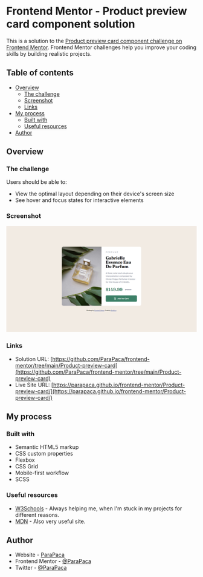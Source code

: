 # Frontend Mentor - Product preview card component solution

This is a solution to the [Product preview card component challenge on Frontend Mentor](https://www.frontendmentor.io/challenges/product-preview-card-component-GO7UmttRfa). Frontend Mentor challenges help you improve your coding skills by building realistic projects. 

## Table of contents

- [Overview](#overview)
  - [The challenge](#the-challenge)
  - [Screenshot](#screenshot)
  - [Links](#links)
- [My process](#my-process)
  - [Built with](#built-with)
  - [Useful resources](#useful-resources)
- [Author](#author)

## Overview

### The challenge

Users should be able to:

- View the optimal layout depending on their device's screen size
- See hover and focus states for interactive elements

### Screenshot

![](./screenshots/screenshot_1.png)

### Links

- Solution URL: [https://github.com/ParaPaca/frontend-mentor/tree/main/Product-preview-card](https://github.com/ParaPaca/frontend-mentor/tree/main/Product-preview-card)
- Live Site URL: [https://parapaca.github.io/frontend-mentor/Product-preview-card/](https://parapaca.github.io/frontend-mentor/Product-preview-card/)

## My process

### Built with

- Semantic HTML5 markup
- CSS custom properties
- Flexbox
- CSS Grid
- Mobile-first workflow
- SCSS

### Useful resources

- [W3Schools](https://www.w3schools.com/) - Always helping me, when I'm stuck in my projects for different reasons.
- [MDN](https://developer.mozilla.org/en-US/) - Also very useful site.

## Author

- Website - [ParaPaca](https://github.com/ParaPaca)
- Frontend Mentor - [@ParaPaca](https://www.frontendmentor.io/profile/ParaPaca)
- Twitter - [@ParaPaca](https://www.twitter.com/ParaPaca)

